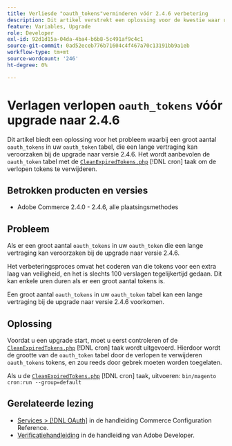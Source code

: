 ```yaml
---
title: Verliesde "oauth_tokens"verminderen vóór 2.4.6 verbetering
description: Dit artikel verstrekt een oplossing voor de kwestie waar u een groot aantal ` oauth_tokens ` in uw lijst ` oauth_token ` ziet, die een lange vertraging in verbetering tot versie 2.4.6 kan veroorzaken. Het wordt aanbevolen de tabel ` oauth_token` te verkleinen met CleanExpiredTokens.php.
feature: Variables, Upgrade
role: Developer
exl-id: 92d1d15a-04da-4ba4-b6b8-5c491af9c4c1
source-git-commit: 0ad52eceb776b71604c4f467a70c13191bb9a1eb
workflow-type: tm+mt
source-wordcount: '246'
ht-degree: 0%

---
```


# Verlagen verlopen `oauth_tokens` vóór upgrade naar 2.4.6

Dit artikel biedt een oplossing voor het probleem waarbij een groot aantal `oauth_tokens` in uw `oauth_token` tabel, die een lange vertraging kan veroorzaken bij de upgrade naar versie 2.4.6. Het wordt aanbevolen de `oauth_token` tabel met de [`CleanExpiredTokens.php`](https://github.com/magento/magento2/blob/2.4.5-p2/app/code/Magento/Integration/Cron/CleanExpiredTokens.php) [!DNL cron] taak om de verlopen tokens te verwijderen.

## Betrokken producten en versies

* Adobe Commerce 2.4.0 - 2.4.6, alle plaatsingsmethodes

## Probleem

Als er een groot aantal `oauth_tokens` in uw `oauth_token` die een lange vertraging kan veroorzaken bij de upgrade naar versie 2.4.6.

Het verbeteringsproces omvat het coderen van die tokens voor een extra laag van veiligheid, en het is slechts 100 verslagen tegelijkertijd gedaan. Dit kan enkele uren duren als er een groot aantal tokens is.

Een groot aantal `oauth_tokens` in uw `oauth_token` tabel kan een lange vertraging bij de upgrade naar versie 2.4.6 voorkomen.

## Oplossing

Voordat u een upgrade start, moet u eerst controleren of de [`CleanExpiredTokens.php`](https://github.com/magento/magento2/blob/2.4.5-p2/app/code/Magento/Integration/Cron/CleanExpiredTokens.php) [!DNL cron] taak wordt uitgevoerd. Hierdoor wordt de grootte van de `oauth_token` tabel door de verlopen te verwijderen `oauth_tokens` tokens, en zou reeds door gebrek moeten worden toegelaten.

Als u de [`CleanExpiredTokens.php`](https://github.com/magento/magento2/blob/2.4.5-p2/app/code/Magento/Integration/Cron/CleanExpiredTokens.php) [!DNL cron] taak, uitvoeren:
```bin/magento cron:run --group=default```

## Gerelateerde lezing

* [Services > [!DNL OAuth]](https://experienceleague.adobe.com/docs/commerce-admin/config/services/oauth.html) in de handleiding Commerce Configuration Reference.
* [Verificatiehandleiding](https://developer.adobe.com/developer-console/docs/guides/authentication/) in de handleiding van Adobe Developer.
